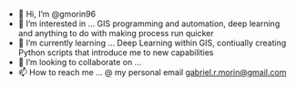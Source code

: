 - 👋 Hi, I’m @gmorin96
- 👀 I’m interested in ... GIS programming and automation, deep learning and anything to do with making process run quicker
- 🌱 I’m currently learning ... Deep Learning within GIS, contiually creating Python scripts that introduce me to new capabilities
- 💞️ I’m looking to collaborate on ... 
- 📫 How to reach me ... @ my personal email gabriel.r.morin@gmail.com

<!---
gmorin96/gmorin96 is a ✨ special ✨ repository because its `README.md` (this file) appears on your GitHub profile.
You can click the Preview link to take a look at your changes.
--->
